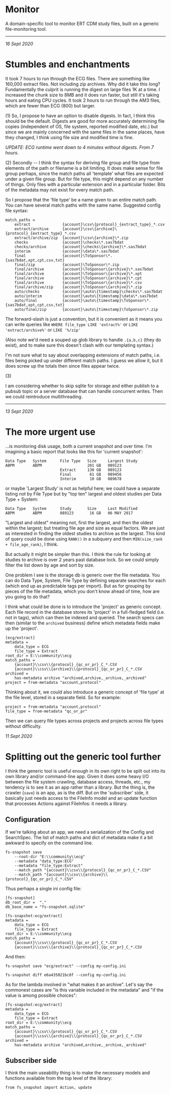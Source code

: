 # Monitor

A domain-specific tool to monitor ERT CDM study files, built on a generic 
file-monitoring tool.

--------------------------------------------------------------------------------

_16 Sept 2020_

# Stumbles and enchantments

It took 7 hours to run through the ECG files. There are something like 160,000
extract files. Not including zip archives. Why did it take this long? 
Fundamentally the culprit is running the digest on large files 1K at a time.
I increased the chunk size to 8MB and it does run faster, but still it's
taking hours and eating CPU cycles. It took 2 hours to run through the AM3
files, which are fewer than ECG (800) but larger.

(1)
So, I propose to have an option to disable digests. In fact, I think this 
should be the default. Digests are good for more accurately determining file
copies (independent of OS, file system, reported modified date, etc.) but
since we are mainly concerned with the same files in the same places, have
they changed, I think using file size and modified time is fine.

_UPDATE: ECG runtime went down to 4 minutes without digests. From 7 hours._


(2)
Secondly -- I think the syntax for deriving file group and file type from
elements of the path or filename is a bit limiting. It does make sense for
file group perhaps, since the match paths all 'template' what files are 
expected under a given file group. But for file type, this might depend on
any number of things. Only files with a particular extension and in a particular
folder. Bits of the metadata may not exist for every match path.

So I propose that the 'file type' be a name given to an entire match path.
You can have several match paths with the same name. Suggested config file
syntax:

    match_paths =
        extract              {account}\csv\{protocol}_{extract_type}_*.csv
        extract/archive      {account}\csv\{archive}\{protocol}_{extract_type}_*.csv
        extract/archive/zip  {account}\csv\{archive}\*.zip
        checks               {account}\checks\*.sas7bdat
        checks/archive       {account}\checks\{archive}\*.sas7bdat
        interim              {account}\data\*.sas7bdat
        final                {account}\ToSponsor\*.{sas7bdat,xpt,cpt,csv,txt}
        final/zip            {account}\ToSponsor\*.zip
        final/archive        {account}\ToSponsor\{archive}\*.sas7bdat
        final/archive        {account}\ToSponsor\{archive}\*.xpt
        final/archive        {account}\ToSponsor\{archive}\*.cpt
        final/archive        {account}\ToSponsor\{archive}\*.csv
        final/archive/zip    {account}\ToSponsor\{archive}\*.zip
        auto/checks          {account}\auto\{timestamp}\checks\*.sas7bdat
        auto/interim         {account}\auto\{timestamp}\data\*.sas7bdat
        auto/final           {account}\auto\{timestamp}\ToSponsor\*.{sas7bdat,xpt,cpt,csv,txt}
        auto/final/zip       {account}\auto\{timestamp}\ToSponsor\*.zip


The forward-slash is just a convention, but it is convenient as it means
you can write queries like `WHERE file_type LIKE 'extract%'` or 
`LIKE 'extract/archive%'` or `LIKE '%/zip'` 

(Also note we'd need a souped up glob library to handle `.{a,b,c}` (they do 
exist), and to make sure this doesn't clash with our templating syntax.)

I'm not sure what to say about overlapping extensions of match paths, i.e.
files being picked up under different match paths. I guess we allow it, but
it does screw up the totals then since files appear twice.

(3)

I am considering whether to skip sqlite for storage and either publish to
a pubsub topic or a server database that can handle concurrent writes. Then
we could reintroduce multithreading.


--------------------------------------------------------------------------------
_13 Sept 2020_

# The more urgent use

...is monitoring disk usage, both a current snapshot and over time. I'm 
imagining a basic report that looks like this for 'current snapshot':

    Data Type   System      File Type   Size     Largest Study
    ABPM        ABPM                    201 GB   089123
                            Extract     130 GB   089123
                            Final        61 GB   089456
                            Interim      10 GB   089678

or maybe 'Largest Study' is not as helpful here; we could have a separate 
listing not by File Type but by "top ten" largest and oldest studies per
Data Type + System:

    Data Type   System      Study       Size     Last Modified
    ABPM        ABPM        089123       16 GB   06 MAY 2017

"Largest and oldest" meaning not, first the largest, and then the oldest within
the largest; but treating file age and size as equal factors. We are just as
interested in finding the oldest studies to archive as the largest. This kind
of query could be done using `RANK()` in a subquery and then `MIN(size_rank +
file_age_rank)`, I think.

But actually it might be simpler than this. I think the rule for looking at
studies to archive is over 2 years past database lock. So we could simply
filter the list down by age and sort by size.

One problem I see is the storage db is generic over the file metadata. 
You can do Data Type, System, File Type by defining separate searches for
each (which end up as predictable tags per import). But as for grouping by
pieces of the file metadata, which you don't know ahead of time, how are you 
going to do that?

I think what could be done is to introduce the 'project' as generic concept.
Each file record in the database stores its 'project' in a full-fledged field
(i.e. not in tags), which can then be indexed and queried. The search specs
can then (similar to the `archived` business) define which metadata fields
make up the 'project'.

    [ecg/extract]
    metadata = 
        data_type = ECG
        file_type = Extract
    root_dir = E:\\community\\ecg
    match_paths =
        {account}\\csv\\{protocol}_{qc_or_pr}_C_*.CSV
        {account}\\csv\\{archive}\\{protocol}_{qc_or_pr}_C_*.CSV
    archived =
        has-metadata archive "archived,archive,_archive,_archived"
    project = from-metadata "account,protocol"

Thinking about it, we could also introduce a generic concept of 'file type'
at the file level, stored in a separate field. So for example:

    project = from-metadata "account,protocol"
    file_type = from-metadata "qc_or_pr"

Then we can query file types across projects and projects across file types
without difficulty.



_11 Sept 2020_

# Splitting out the generic tool further

I think the generic tool is useful enough in its own right to be split out
into its own library and/or command-line app. Given it does some heavy I/O
between the file system crawling, database access, threads, etc., my tendency
is to see it as an app rather than a library. But the thing is, the crawler
(`save`) is an app, as is the diff. But on the 'subscriber' side, it basically
just needs access to the FileInfo model and an update function that processes
Actions against FileInfos: it needs a library.

## Configuration

If we're talking about an app, we need a serialization of the Config and
SearchSpec. The list of match paths and dict of metadata make it a bit 
awkward to specify on the command line.

    fs-snapshot save
        --root-dir "E:\\community\\ecg"
        --metadata "data_type:ECG"
        --metadata "file_type:Extract"
        --match_path "{account}\\csv\\{protocol}_{qc_or_pr}_C_*.CSV"
        --match_path "{account}\\csv\\{archive}\\{protocol}_{qc_or_pr}_C_*.CSV"

Thus perhaps a single ini config file:

    [fs-snapshot]
    db_root_dir =  "." 
    db_base_name = "fs-snapshot.sqlite"

    [fs-snapshot:ecg/extract]
    metadata = 
        data_type = ECG
        file_type = Extract
    root_dir = E:\\community\\ecg
    match_paths =
        {account}\\csv\\{protocol}_{qc_or_pr}_C_*.CSV
        {account}\\csv\\{archive}\\{protocol}_{qc_or_pr}_C_*.CSV


And then:

    fs-snapshot save "ecg/extract" --config my-config.ini

    fs-snapshot diff e6a435021bc8f --config my-config.ini


As for the lambda involved in "what makes it an archive". Let's say the
commonest cases are "is this variable included in the metadata" and "if the
value is among possible choices":

    [fs-snapshot:ecg/extract]
    metadata = 
        data_type = ECG
        file_type = Extract
    root_dir = E:\\community\\ecg
    match_paths =
        {account}\\csv\\{protocol}_{qc_or_pr}_C_*.CSV
        {account}\\csv\\{archive}\\{protocol}_{qc_or_pr}_C_*.CSV
    archived =
        has-metadata archive "archived,archive,_archive,_archived"


## Subscriber side

I think the main useability thing is to make the necessary models and functions
available from the top level of the library:

    from fs_snapshot import Action, update


